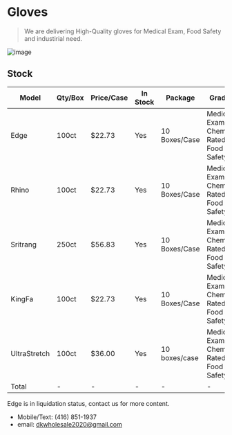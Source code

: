 # Gloves

> We are delivering High-Quality gloves for Medical Exam, Food Safety and industirial need.

![image](https://zyintltrade.com/wp-content/uploads/2020/06/926970-1.jpg)

## Stock

| Model    | Qty/Box | Price/Case | In Stock | Package         | Grade                                 | Qty by Case | Truck Total  |
|----------|---------|------------|----------|-----------------|---------------------------------------|-------------|--------------|
| Edge     | 100ct   | $22.73     | Yes      | 10 Boxes/Case   | Medical Exam, Chemo Rated, Food Safety| 1680        | $38,186.40   |
| Rhino    | 100ct   | $22.73     | Yes      | 10 Boxes/Case   | Medical Exam, Chemo Rated, Food Safety| 133         | $3,023.09    |
| Sritrang | 250ct   | $56.83     | Yes      | 10 Boxes/Case   | Medical Exam, Chemo Rated, Food Safety| 420         | $23,868.60   |
| KingFa   | 100ct   | $22.73     | Yes      | 10 Boxes/Case   | Medical Exam, Chemo Rated, Food Safety| 360         | $8,182.80    |
| UltraStretch | 100ct | $36.00 | Yes | 10 boxes/case | Medical Exam, Chemo Rated, Food Safety | 10,000 | $36,000.00 |
| Total    | -       | -          | -        | -               | -                                     | 2593        | $73,260.89   |

Edge is in liquidation status, contact us for more content.

* Mobile/Text: (416) 851-1937
* email: [dkwholesale2020@gmail.com](mailto:dkwholesale2020@gmail.com)

